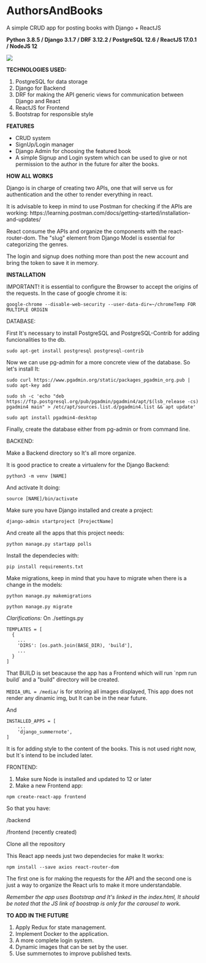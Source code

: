 # AuthorsAndBooks
A simple CRUD app for posting books with Django + ReactJS

**Python 3.8.5 / Django 3.1.7 / DRF 3.12.2 / PostgreSQL 12.6 / ReactJS 17.0.1 / NodeJS 12**

<img src="https://user-images.githubusercontent.com/38045464/112891534-a3198500-90ae-11eb-9361-60f6e193778f.png" />

 **TECHNOLOGIES USED:**
1. PostgreSQL for data storage
2. Django for Backend
3. DRF for making the API generic views for communication between Django and React
4. ReactJS for Frontend
5. Bootstrap for responsible style

**FEATURES**
<ul>
  <li>CRUD system</li>
  <li>SignUp/Login manager</li>
  <li>Django Admin for choosing the featured book</li>
  <li>A simple Signup and Login system which can be used to give or not permission to the author in the future for alter the books.</li>
</ul>

**HOW ALL WORKS**
<p>Django is in charge of creating two APIs, one that will serve us for authentication and the other to render everything in react.</p>
<p>It is advisable to keep in mind to use Postman for checking if the APIs are working: https://learning.postman.com/docs/getting-started/installation-and-updates/</p>
<p>React consume the APIs and organize the components with the react-router-dom. The "slug" element from Django Model is essential for categorizing the genres.</p>
<p>The login and signup does nothing more than post the new account and bring the token to save it in memory.</p>

**INSTALLATION**

<p>IMPORTANT! it is essential to configure the Browser to accept the origins of the requests. In the case of google chrome it is:</p>

`google-chrome --disable-web-security --user-data-dir=~/chromeTemp FOR MULTIPLE ORIGIN`

DATABASE:
<p>First It's necessary to install PostgreSQL and PostgreSQL-Contrib for adding funcionalities to the db.</p>

`sudo apt-get install postgresql postgresql-contrib`
<p>Now we can use pg-admin for a more concrete view of the database. So let's install It:</p>

`sudo curl https://www.pgadmin.org/static/packages_pgadmin_org.pub | sudo apt-key add`

`sudo sh -c 'echo "deb https://ftp.postgresql.org/pub/pgadmin/pgadmin4/apt/$(lsb_release -cs) pgadmin4 main" > /etc/apt/sources.list.d/pgadmin4.list && apt update'`

`sudo apt install pgadmin4-desktop`

<p>Finally, create the database either from pg-admin or from command line.</p>


BACKEND:
<p>Make a Backend directory so It's all more organize.</p>
<p>It is good practice to create a virtualenv for the Django Backend:</p>

`python3 -m venv [NAME]`
<p>And activate It doing:</p>

`source [NAME]/bin/activate`
<p>Make sure you have Django installed and create a project:</p>

`django-admin startproject [ProjectName]`
<p>And create all the apps that this project needs:</p>

`python manage.py startapp polls`
<p>Install the dependecies with:</p>

`pip install requirements.txt`
<p>Make migrations, keep in mind that you have to migrate when there is a change in the models:</p>

`python manage.py makemigrations`

`python manage.py migrate`


*Clarifications:* On ./settings.py
```
TEMPLATES = [
  {
    ...
    'DIRS': [os.path.join(BASE_DIR), 'build'],
    ...
  }
]
```

<p>That BUILD is set beacause the app has a Frontend which will run `npm run build` and a "build" directory will be created.</p>

`MEDIA_URL = /media/` is for storing all images displayed, This app does not render any dinamic img, but It can be in the near future.

<p>And</p>

```
INSTALLED_APPS = [
    ...
    'django_summernote',
]
```

<p>It is for adding style to the content of the books. This is not used right now, but It´s intend to be included later.</p>

FRONTEND:
1. Make sure Node is installed and updated to 12 or later
2. Make a new Frontend app:

  `npm create-react-app frontend`
   <p>So that you have:</p>
  <p>/backend</p>
  <p>/frontend (recently created)</p>

<p>Clone all the repository</p>
<p>This React app needs just two dependecies for make It works:</p>

`npm install --save axios react-router-dom`
<p>The first one is for making the requests for the API and the second one is just a way to organize the React urls to make it more understandable.</p>

*Remember the app uses Bootstrap and It's linked in the index.html, It should be noted that the JS link of boostrap is only for the carousel to work.*

**TO ADD IN THE FUTURE**
1. Apply Redux for state management.
2. Implement Docker to the application.
3. A more complete login system.
4. Dynamic images that can be set by the user.
5. Use summernotes to improve published texts.
